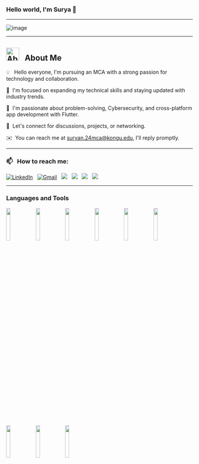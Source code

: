 ### Hello world, I'm Surya  👋 

-----

<p align="center">
 
![image](https://user-images.githubusercontent.com/61057666/169029838-74df663d-2e62-4d77-bdff-b43f7d63f00f.png)
</p>

-----

<img src="https://github.com/7oSkaaa/7oSkaaa/blob/main/Images/about_me.gif?raw=true" alt="About Me GIF" width="35px">  &nbsp;  <b>About Me</b>
--
💡   Hello everyone, I'm pursuing an MCA with a strong passion for technology and collaboration.

🌱  I'm focused on expanding my technical skills and staying updated with industry trends.

🚀  I'm passionate about problem-solving, Cybersecurity, and cross-platform app development with Flutter.  

💬  Let's connect for discussions, projects, or networking.

✉️  You can reach me at suryan.24mca@kongu.edu, I'll reply promptly.

-----
### 📫 &nbsp; How to reach me:



<a href="https://www.linkedin.com/in/surya-2k4//"><img alt="LinkedIn" src="https://img.shields.io/badge/linkedin%20-%230077B5.svg?&style=flat&logo=linkedin&logoColor=white"/></a> &nbsp;
<a href="mailto:suryanatarajan04@gmail.com"><img alt="Gmail" src="https://img.shields.io/badge/Gmail-D14836?style=flat&logo=gmail&logoColor=white" /></a> &nbsp;
<a href="https://www.hackerrank.com/suryanatarajan04/"><img src="https://img.shields.io/badge/-HackerRank-0D7C66?style=flat&logo=HackerRank&logoColor=white"/></a> &nbsp;
<a href="https://leetcode.com/u/xjFcRW7cwc/"><img src="https://img.shields.io/badge/-LeetCode-FFDA76?style=flat&logo=LeetCode&logoColor=black"/></a> &nbsp;
<a href="https://www.codechef.com/users/surya_2k4"><img src="https://img.shields.io/badge/-CodeChef-982B1C?style=flat&logo=CodeChef&logoColor=white"/></a> &nbsp;
<a href="https://www.geeksforgeeks.org/user/suryanataylmp/"><img src="https://img.shields.io/badge/-GeeksForGeeks-387F39?style=flat&logo=GeeksForGeeks&logoColor=green"/></a> &nbsp;

-----  



### Languages and Tools

<p>
<code><img width="15%" src="https://www.vectorlogo.zone/logos/java/java-ar21.svg"></code>  
<code><img width="15%" src="https://www.vectorlogo.zone/logos/python/python-ar21.svg"></code>
<code><img width="15%" src="https://www.vectorlogo.zone/logos/w3_html5/w3_html5-ar21.svg"></code>
<code><img width="15%" src="https://www.vectorlogo.zone/logos/w3_css/w3_css-ar21.svg"></code>
<code><img width="15%" src="https://www.vectorlogo.zone/logos/javascript/javascript-horizontal.svg"></code>
<code><img width="15%" src="https://www.vectorlogo.zone/logos/mysql/mysql-ar21.svg"></code>
<code><img width="15%" src="https://www.vectorlogo.zone/logos/github/github-ar21.svg"></code>
<code><img width="15%" src="https://www.vectorlogo.zone/logos/git-scm/git-scm-ar21.svg"></code>
<code><img width="15%" src="https://www.vectorlogo.zone/logos/linux/linux-ar21.svg"></code>
</p>


